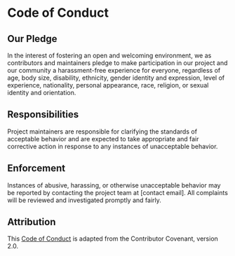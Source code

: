 # Code of Conduct

## Our Pledge

In the interest of fostering an open and welcoming environment, we as contributors and maintainers
pledge to make participation in our project and our community a harassment-free experience for everyone,
regardless of age, body size, disability, ethnicity, gender identity and expression, level of experience,
nationality, personal appearance, race, religion, or sexual identity and orientation.

## Responsibilities

Project maintainers are responsible for clarifying the standards of acceptable behavior and are expected
to take appropriate and fair corrective action in response to any instances of unacceptable behavior.

## Enforcement

Instances of abusive, harassing, or otherwise unacceptable behavior may be reported by contacting
the project team at [contact email]. All complaints will be reviewed and investigated promptly and fairly.

## Attribution

This [Code of Conduct](<https://www.contributor-covenant.org/version/2/0/code_of_conduct.html>)
is adapted from the Contributor Covenant, version 2.0.
